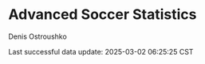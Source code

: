 # Advanced Soccer Statistics
Denis Ostroushko

<!-- gfm -->

Last successful data update: 2025-03-02 06:25:25 CST
